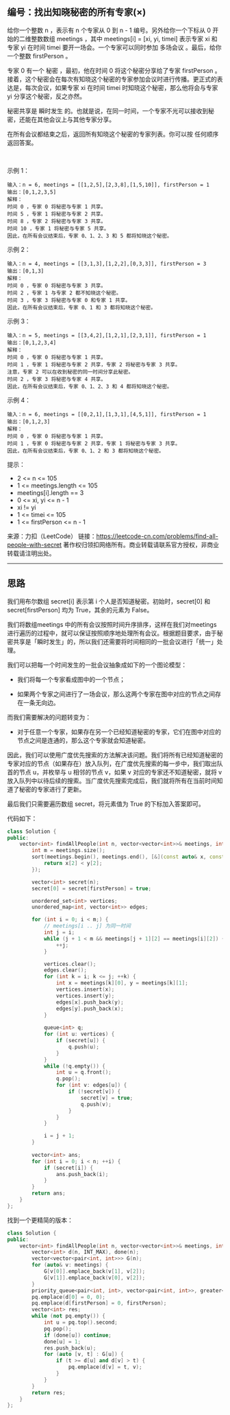 ## 编号：找出知晓秘密的所有专家(×)

给你一个整数 n ，表示有 n 个专家从 0 到 n - 1 编号。另外给你一个下标从 0 开始的二维整数数组 meetings ，其中 meetings[i] = [xi, yi, timei] 表示专家 xi 和专家 yi 在时间 timei 要开一场会。一个专家可以同时参加 多场会议 。最后，给你一个整数 firstPerson 。

专家 0 有一个 秘密 ，最初，他在时间 0 将这个秘密分享给了专家 firstPerson 。接着，这个秘密会在每次有知晓这个秘密的专家参加会议时进行传播。更正式的表达是，每次会议，如果专家 xi 在时间 timei 时知晓这个秘密，那么他将会与专家 yi 分享这个秘密，反之亦然。

秘密共享是 瞬时发生 的。也就是说，在同一时间，一个专家不光可以接收到秘密，还能在其他会议上与其他专家分享。

在所有会议都结束之后，返回所有知晓这个秘密的专家列表。你可以按 任何顺序 返回答案。

 

示例 1：
```
输入：n = 6, meetings = [[1,2,5],[2,3,8],[1,5,10]], firstPerson = 1
输出：[0,1,2,3,5]
解释：
时间 0 ，专家 0 将秘密与专家 1 共享。
时间 5 ，专家 1 将秘密与专家 2 共享。
时间 8 ，专家 2 将秘密与专家 3 共享。
时间 10 ，专家 1 将秘密与专家 5 共享。
因此，在所有会议结束后，专家 0、1、2、3 和 5 都将知晓这个秘密。
```
示例 2：
```
输入：n = 4, meetings = [[3,1,3],[1,2,2],[0,3,3]], firstPerson = 3
输出：[0,1,3]
解释：
时间 0 ，专家 0 将秘密与专家 3 共享。
时间 2 ，专家 1 与专家 2 都不知晓这个秘密。
时间 3 ，专家 3 将秘密与专家 0 和专家 1 共享。
因此，在所有会议结束后，专家 0、1 和 3 都将知晓这个秘密。
```
示例 3：
```
输入：n = 5, meetings = [[3,4,2],[1,2,1],[2,3,1]], firstPerson = 1
输出：[0,1,2,3,4]
解释：
时间 0 ，专家 0 将秘密与专家 1 共享。
时间 1 ，专家 1 将秘密与专家 2 共享，专家 2 将秘密与专家 3 共享。
注意，专家 2 可以在收到秘密的同一时间分享此秘密。
时间 2 ，专家 3 将秘密与专家 4 共享。
因此，在所有会议结束后，专家 0、1、2、3 和 4 都将知晓这个秘密。
```
示例 4：
```
输入：n = 6, meetings = [[0,2,1],[1,3,1],[4,5,1]], firstPerson = 1
输出：[0,1,2,3]
解释：
时间 0 ，专家 0 将秘密与专家 1 共享。
时间 1 ，专家 0 将秘密与专家 2 共享，专家 1 将秘密与专家 3 共享。
因此，在所有会议结束后，专家 0、1、2 和 3 都将知晓这个秘密。 
```
提示：

* 2 <= n <= 105
* 1 <= meetings.length <= 105
* meetings[i].length == 3
* 0 <= xi, yi <= n - 1
* xi != yi
* 1 <= timei <= 105
* 1 <= firstPerson <= n - 1

来源：力扣（LeetCode）
链接：https://leetcode-cn.com/problems/find-all-people-with-secret
著作权归领扣网络所有。商业转载请联系官方授权，非商业转载请注明出处。

---
## 思路

我们用布尔数组 secret[i] 表示第 i 个人是否知道秘密。初始时，secret[0] 和 secret[firstPerson] 均为 True，其余的元素为 False。

我们将数组meetings 中的所有会议按照时间升序排序，这样在我们对meetings 进行遍历的过程中，就可以保证按照顺序地处理所有会议。根据题目要求，由于秘密共享是「瞬时发生」的，所以我们还需要将时间相同的一批会议进行「统一」处理。

我们可以把每一个时间发生的一批会议抽象成如下的一个图论模型：

* 我们将每一个专家看成图中的一个节点；

* 如果两个专家之间进行了一场会议，那么这两个专家在图中对应的节点之间存在一条无向边。

而我们需要解决的问题转变为：

* 对于任意一个专家，如果存在另一个已经知道秘密的专家，它们在图中对应的节点之间是连通的，那么这个专家就会知道秘密。

因此，我们可以使用广度优先搜索的方法解决该问题。我们将所有已经知道秘密的专家对应的节点（如果存在）放入队列，在广度优先搜索的每一步中，我们取出队首的节点 u，并枚举与 u 相邻的节点 v，如果 v 对应的专家还不知道秘密，就将 v 放入队列中以待后续的搜索。当广度优先搜索完成后，我们就将所有在当前时间知道了秘密的专家进行了更新。

最后我们只需要遍历数组 secret，将元素值为 True 的下标加入答案即可。

代码如下：
```c++
class Solution {
public:
    vector<int> findAllPeople(int n, vector<vector<int>>& meetings, int firstPerson) {
        int m = meetings.size();
        sort(meetings.begin(), meetings.end(), [&](const auto& x, const auto& y) {
            return x[2] < y[2];
        });

        vector<int> secret(n);
        secret[0] = secret[firstPerson] = true;

        unordered_set<int> vertices;
        unordered_map<int, vector<int>> edges;

        for (int i = 0; i < m;) {
            // meetings[i .. j] 为同一时间
            int j = i;
            while (j + 1 < m && meetings[j + 1][2] == meetings[i][2]) {
                ++j;
            }

            vertices.clear();
            edges.clear();
            for (int k = i; k <= j; ++k) {
                int x = meetings[k][0], y = meetings[k][1];
                vertices.insert(x);
                vertices.insert(y);
                edges[x].push_back(y);
                edges[y].push_back(x);
            }
            
            queue<int> q;
            for (int u: vertices) {
                if (secret[u]) {
                    q.push(u);
                }
            }
            while (!q.empty()) {
                int u = q.front();
                q.pop();
                for (int v: edges[u]) {
                    if (!secret[v]) {
                        secret[v] = true;
                        q.push(v);
                    }
                }
            }

            i = j + 1;
        }
        
        vector<int> ans;
        for (int i = 0; i < n; ++i) {
            if (secret[i]) {
                ans.push_back(i);
            }
        }
        return ans;
    }
};
```

找到一个更精简的版本：
```c++
class Solution {
public:
    vector<int> findAllPeople(int n, vector<vector<int>>& meetings, int firstPerson) {
        vector<int> d(n, INT_MAX), done(n);
        vector<vector<pair<int, int>>> G(n);
        for (auto& v: meetings) {
            G[v[0]].emplace_back(v[1], v[2]);
            G[v[1]].emplace_back(v[0], v[2]);
        }
        priority_queue<pair<int, int>, vector<pair<int, int>>, greater<pair<int, int>>> pq;
        pq.emplace(d[0] = 0, 0);
        pq.emplace(d[firstPerson] = 0, firstPerson);
        vector<int> res;
        while (not pq.empty()) {
            int u = pq.top().second;
            pq.pop();
            if (done[u]) continue;
            done[u] = 1;
            res.push_back(u);
            for (auto [v, t] : G[u]) {
                if (t >= d[u] and d[v] > t) {
                    pq.emplace(d[v] = t, v);
                }
            }
        }
        return res;
    }
};
```

